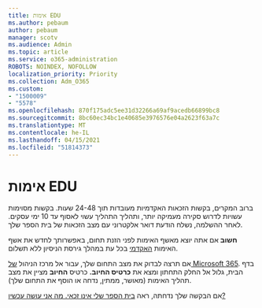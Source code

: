 ```yaml
---
title: אימות EDU
ms.author: pebaum
author: pebaum
manager: scotv
ms.audience: Admin
ms.topic: article
ms.service: o365-administration
ROBOTS: NOINDEX, NOFOLLOW
localization_priority: Priority
ms.collection: Adm_O365
ms.custom:
- "1500009"
- "5578"
ms.openlocfilehash: 870f175adc5ee31d32266a69af9acedb66899bc8
ms.sourcegitcommit: 8bc60ec34bc1e40685e3976576e04a2623f63a7c
ms.translationtype: MT
ms.contentlocale: he-IL
ms.lasthandoff: 04/15/2021
ms.locfileid: "51814373"
---
```

# <a name="edu-verification"></a>אימות EDU

ברוב המקרים, בקשות הזכאות האקדמיות מעובדות תוך 24-48 שעות. בקשות מסוימות עשויות לדרוש סקירה מעמיקה יותר, ותהליך התהליך עשוי לאסוף עד 10 ימי עסקים. לאחר ההשלמה, נשלח הודעת דואר אלקטרוני עם מצב הזכאות של בית הספר שלך.

**חשוב** אם אתה יוצא מאשף האימות לפני הזנת תחום, באפשרותך לחדש את אשף האימות [האקדמי](https://go.microsoft.com/fwlink/p/?linkid=2135255) בכל עת במהלך גירסת הניסיון ללא תשלום.

אם תרצה לבדוק את מצב התחום שלך, עבור אל מרכז הניהול [של Microsoft 365](https://go.microsoft.com/fwlink/p/?linkid=2024339). בדף הבית, גלול אל החלק התחתון ומצא את **כרטיס החיוב.** כרטיס **החיוב** מציין את מצב תהליך האימות (מאושר, ממתין, נדחה או הוסף את התחום שלך).

אם הבקשה שלך נדחתה, ראה [בית הספר שלי אינו זכאי. מה אני עושה עכשיו?](https://docs.microsoft.com/microsoft-365/commerce/subscriptions/verify-academic-eligibility#my-school-isnt-eligible-what-do-i-do-now)